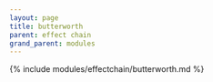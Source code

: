 ```yaml
---
layout: page
title: butterworth
parent: effect chain
grand_parent: modules
---
```


{% include modules/effectchain/butterworth.md %}
